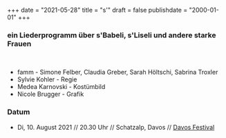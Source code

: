 ﻿
﻿+++
date = "2021-05-28"
title = "s'"
draft = false
publishdate = "2000-01-01"
+++

### ein Liederprogramm über s'Babeli, s'Liseli und andere starke Frauen

<br>

* famm - Simone Felber, Claudia Greber, Sarah Höltschi, Sabrina Troxler
* Sylvie Kohler - Regie
* Medea Karnovski - Kostümbild
* Nicole Brugger - Grafik


### Datum

* Di, 10. August 2021  // 20.30 Uhr // Schatzalp, Davos // [Davos Festival](https://davosfestival.ch/festival/#10)